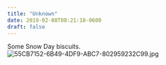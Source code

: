 ```yaml
---
title: "Unknown"
date: 2019-02-08T08:21:18-0600
draft: false
---
```


Some Snow Day biscuits. ![55CB7152-6B49-4DF9-ABC7-802959232C99.jpg](http://ianwhitney.micro.blog/uploads/2019/edf06250cb.jpg)
